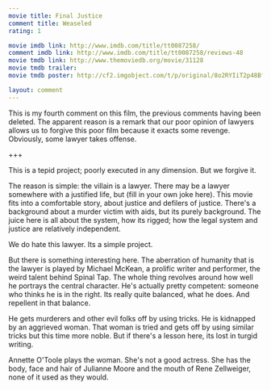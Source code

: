 ```yaml
---
movie title: Final Justice
comment title: Weaseled
rating: 1

movie imdb link: http://www.imdb.com/title/tt0087258/
comment imdb link: http://www.imdb.com/title/tt0087258/reviews-48
movie tmdb link: http://www.themoviedb.org/movie/31128
movie tmdb trailer: 
movie tmdb poster: http://cf2.imgobject.com/t/p/original/8o2RYIiT2p48Bf6WL10HZliRavS.jpg

layout: comment
---
```


This is my fourth comment on this film, the previous comments having been deleted. The apparent reason is a remark that our poor opinion of lawyers allows us to forgive this poor film because it exacts some revenge. Obviously, some lawyer takes offense.

+++

This is a tepid project; poorly executed in any dimension. But we forgive it.

The reason is simple: the villain is a lawyer. There may be a lawyer somewhere with a justified life, but (fill in your own joke here). This movie fits into a comfortable story, about justice and defilers of justice. There's a background about a murder victim with aids, but its purely background. The juice here is all about the system, how its rigged; how the legal system and justice are relatively independent.

We do hate this lawyer. Its a simple project.

But there is something interesting here. The aberration of humanity that is the lawyer is played by Michael McKean, a prolific writer and performer, the weird talent behind Spinal Tap. The whole thing revolves around how well he portrays the central character. He's actually pretty competent: someone who thinks he is in the right. Its really quite balanced, what he does. And repellent in that balance.

He gets murderers and other evil folks off by using tricks. He is kidnapped by an aggrieved woman. That woman is tried and gets off by using similar tricks but this time more noble. But if there's a lesson here, its lost in turgid writing.

Annette O'Toole plays the woman. She's not a good actress. She has the body, face and hair of Julianne Moore and the mouth of Rene Zellweiger, none of it used as they would.